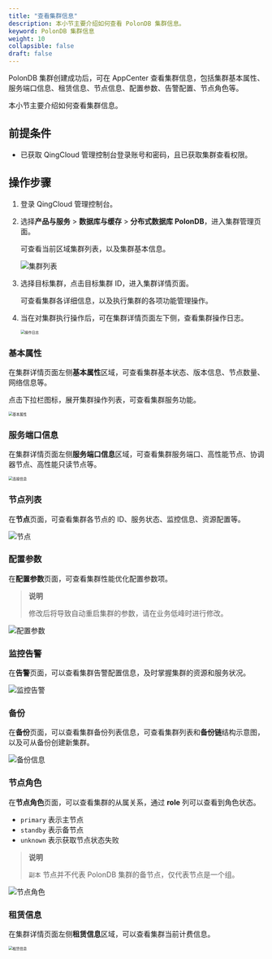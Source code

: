 ```yaml
---
title: "查看集群信息"
description: 本小节主要介绍如何查看 PolonDB 集群信息。 
keyword: PolonDB 集群信息
weight: 10
collapsible: false
draft: false
---
```



PolonDB 集群创建成功后，可在 AppCenter 查看集群信息，包括集群基本属性、服务端口信息、租赁信息、节点信息、配置参数、告警配置、节点角色等。

本小节主要介绍如何查看集群信息。

## 前提条件

- 已获取 QingCloud 管理控制台登录账号和密码，且已获取集群查看权限。

## 操作步骤

1. 登录 QingCloud 管理控制台。
2. 选择**产品与服务** > **数据库与缓存** > **分布式数据库 PolonDB**，进入集群管理页面。

   可查看当前区域集群列表，以及集群基本信息。

    <img src="../../../_images/cluster.png" alt="集群列表" style="zoom:100%;" />

3. 选择目标集群，点击目标集群 ID，进入集群详情页面。

    可查看集群各详细信息，以及执行集群的各项功能管理操作。

4. 当在对集群执行操作后，可在集群详情页面左下侧，查看集群操作日志。

   <img src="../../../_images/operate_log.png" alt="操作日志" style="zoom:50%;" />

### 基本属性

在集群详情页面左侧**基本属性**区域，可查看集群基本状态、版本信息、节点数量、网络信息等。

点击下拉栏图标，展开集群操作列表，可查看集群服务功能。

<img src="../../../_images/basic_info.png" alt="基本属性" style="zoom:50%;" />

### 服务端口信息

在集群详情页面左侧**服务端口信息**区域，可查看集群服务端口、高性能节点、协调器节点、高性能只读节点等。

<img src="../../../_images/check_access_info.png" alt="连接信息" style="zoom:50%;" />

### 节点列表

在**节点**页面，可查看集群各节点的 ID、服务状态、监控信息、资源配置等。

![节点](../../../_images/check_node.png)

### 配置参数

在**配置参数**页面，可查看集群性能优化配置参数项。

> **说明**
> 
> 修改后将导致自动重启集群的参数，请在业务低峰时进行修改。

![配置参数](../../../_images/config_list.png)

### 监控告警

在**告警**页面，可以查看集群告警配置信息，及时掌握集群的资源和服务状况。

![监控告警](../../../_images/alarm_list.png)

### 备份

在**备份**页面，可以查看集群备份列表信息，可查看集群列表和**备份链**结构示意图，以及可从备份创建新集群。

![备份信息](../../../_images/backup.png)

### 节点角色

在**节点角色**页面，可以查看集群的从属关系，通过 **role** 列可以查看到角色状态。

  -  `primary` 表示主节点
  -  `standby` 表示备节点
  -  `unknown` 表示获取节点状态失败

> **说明**
> 
>  `副本` 节点并不代表 PolonDB 集群的备节点，仅代表节点是一个组。

![节点角色](../../../_images/node_role.png)

### 租赁信息

在集群详情页面左侧**租赁信息**区域，可以查看集群当前计费信息。

<img src="../../../_images/payment_info.png" alt="租赁信息" style="zoom:50%;" />
